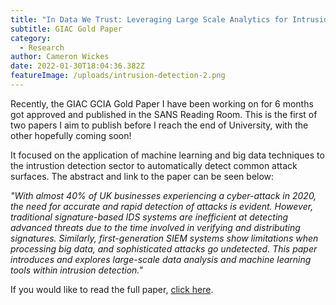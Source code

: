 ```yaml
---
title: "In Data We Trust: Leveraging Large Scale Analytics for Intrusion Detection"
subtitle: GIAC Gold Paper
category:
  - Research
author: Cameron Wickes
date: 2022-01-30T18:04:36.382Z
featureImage: /uploads/intrusion-detection-2.png
---
```

Recently, the GIAC GCIA Gold Paper I have been working on for 6 months got approved and published in the SANS Reading Room. This is the first of two papers I aim to publish before I reach the end of University, with the other hopefully coming soon! 

It focused on the application of machine learning and big data techniques to the intrustion detection sector to automatically detect common attack surfaces. The abstract and link to the paper can be seen below:

*"With almost 40% of UK businesses experiencing a cyber-attack in 2020, the need for accurate and rapid detection of attacks is evident. However, traditional signature-based IDS systems are inefficient at detecting advanced threats due to the time involved in verifying and distributing signatures. Similarly, first-generation SIEM systems show limitations when processing big data, and sophisticated attacks go undetected. This paper introduces and explores large-scale data analysis and machine learning tools within intrusion detection."*

If you would like to read the full paper, [click here](https://sansorg.egnyte.com/dl/n4NY2ahYJw).